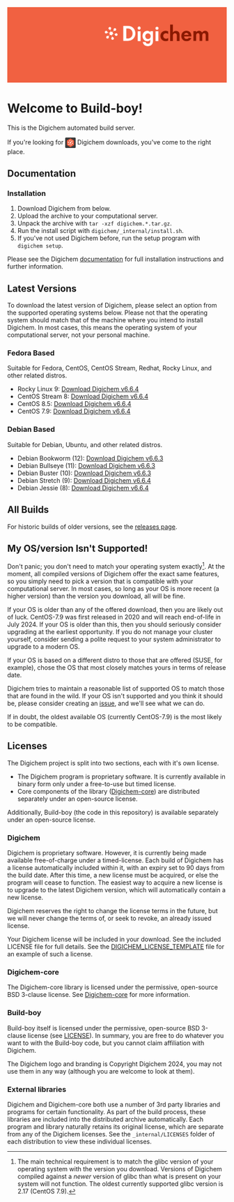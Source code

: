 <img src="Banner.png" alt="Banner" />

# Welcome to Build-boy!

This is the Digichem automated build server.

If you're looking for <img src="Logo.png" alt="Banner" height=24 valign=middle /> Digichem downloads, you've come to the right place.

## Documentation

### Installation

1. Download Digichem from below.
1. Upload the archive to your computational server.
1. Unpack the archive with `tar -xzf digichem.*.tar.gz`.
1. Run the install script with `digichem/_internal/install.sh`.
1. If you've not used Digichem before, run the setup program with `digichem setup`.

Please see the Digichem [documentation](https://doc.digi-chem.co.uk) for full installation instructions and further information.

## Latest Versions

To download the latest version of Digichem, please select an option from the supported operating systems below.
Please not that the operating system should match that of the machine where you intend to install Digichem.
In most cases, this means the operating system of your computational server, not your personal machine.

### Fedora Based

Suitable for Fedora, CentOS, CentOS Stream, Redhat, Rocky Linux, and other related distros.

- Rocky Linux 9: <!-- Rocky-Linux-9 --> [Download Digichem v6.6.4](https://github.com/Digichem-Project/build-boy/releases/download/6.6.4-Rocky-Linux-9/digichem.6.6.4.Rocky-Linux-9.tar.gz)
- CentOS Stream 8: <!-- CentOS-Stream-8 --> [Download Digichem v6.6.4](https://github.com/Digichem-Project/build-boy/releases/download/6.6.4-CentOS-Stream-8/digichem.6.6.4.CentOS-Stream-8.tar.gz)
- CentOS 8.5: <!-- CentOS-8.5 --> [Download Digichem v6.6.4](https://github.com/Digichem-Project/build-boy/releases/download/6.6.4-CentOS-8.5/digichem.6.6.4.CentOS-8.5.tar.gz)
- CentOS 7.9: <!-- CentOS-7.9 --> [Download Digichem v6.6.4](https://github.com/Digichem-Project/build-boy/releases/download/6.6.4-CentOS-7.9/digichem.6.6.4.CentOS-7.9.tar.gz)

### Debian Based

Suitable for Debian, Ubuntu, and other related distros.

- Debian Bookworm (12): <!-- Debian-Bookworm --> [Download Digichem v6.6.3](https://github.com/Digichem-Project/build-boy/releases/download/6.6.3-Debian-Bookworm/digichem.6.6.3.Debian-Bookworm.tar.gz)
- Debian Bullseye (11): <!-- Debian-Bullseye --> [Download Digichem v6.6.3](https://github.com/Digichem-Project/build-boy/releases/download/6.6.3-Debian-Bullseye/digichem.6.6.3.Debian-Bullseye.tar.gz)
- Debian Buster (10): <!-- Debian-Buster --> [Download Digichem v6.6.3](https://github.com/Digichem-Project/build-boy/releases/download/6.6.3-Debian-Buster/digichem.6.6.3.Debian-Buster.tar.gz)
- Debian Stretch (9): <!-- Debian-Stretch --> [Download Digichem v6.6.4](https://github.com/Digichem-Project/build-boy/releases/download/6.6.4-Debian-Stretch/digichem.6.6.4.Debian-Stretch.tar.gz)
- Debian Jessie (8): <!-- Debian-Jessie --> [Download Digichem v6.6.4](https://github.com/Digichem-Project/build-boy/releases/download/6.6.4-Debian-Jessie/digichem.6.6.4.Debian-Jessie.tar.gz)

## All Builds

For historic builds of older versions, see the [releases page](https://github.com/Digichem-Project/build-boy/releases).

## My OS/version Isn't Supported!

Don't panic; you don't need to match your operating system exactly[^1]. At the moment, all compiled
versions of Digichem offer the exact same features, so you simply need to pick a version that is compatible
with your computational server. In most cases, so long as your OS is more recent (a higher version) than
the version you download, all will be fine.

If your OS is older than any of the offered download, then you are likely out of luck. CentOS-7.9 was first
released in 2020 and will reach end-of-life in July 2024. If your OS is older than this, then you should
seriously consider upgrading at the earliest opportunity. If you do not manage your cluster yourself,
consider sending a polite request to your system administrator to upgrade to a modern OS.

If your OS is based on a different distro to those that are offered (SUSE, for example), chose the OS
that most closely matches yours in terms of release date.

Digichem tries to maintain a reasonable list of supported OS to match those that are found in the wild.
If your OS isn't supported and you think it should be, please consider creating an
[issue](https://github.com/Digichem-Project/build-boy/issues), and we'll see what we can do.

If in doubt, the oldest available OS (currently CentOS-7.9) is the most likely to be compatible.

[^1]: The main technical requirement is to match the glibc version of your operating system with the version you download.
Versions of Digichem compiled against a *newer* version of glibc than what is present on your system will not function.
The oldest currently supported glibc version is 2.17 (CentOS 7.9).

## Licenses

The Digichem project is split into two sections, each with it's own license.
 - The Digichem program is proprietary software. It is currently available in binary form only under a free-to-use but timed license. 
 - Core components of the library ([Digichem-core](https://github.com/Digichem-Project/digichem-core)) are distributed separately under an open-source license.

Additionally, Build-boy (the code in this repository) is available separately under an open-source license.

### Digichem

Digichem is proprietary software. However, it is currently being made available free-of-charge under a timed-license.
Each build of Digichem has a license automatically included within it, with an expiry set to
90 days from the build date. After this time, a new license must be acquired, or else the 
program will cease to function. The easiest way to acquire a new license is to upgrade to the
latest Digichem version, which will automatically contain a new license.

Digichem reserves the right to change the license terms in the future, but we will never change the terms of, or seek to revoke,
an already issued license.

Your Digichem license will be included in your download. See the included LICENSE file for full details.
See the [DIGICHEM_LICENSE_TEMPLATE](DIGICHEM_LICENSE_TEMPLATE.md) file for an example of such a license.

### Digichem-core

The Digichem-core library is licensed under the permissive, open-source BSD 3-clause license.
See [Digichem-core](https://github.com/Digichem-Project/digichem-core) for more information.

### Build-boy

Build-boy itself is licensed under the permissive, open-source BSD 3-clause license (see [LICENSE](LICENSE)).
In summary, you are free to do whatever you want to with the Build-boy code, but you cannot claim
affiliation with Digichem.

The Digichem logo and branding is Copyright Digichem 2024, you may not use them in any way (although you are welcome to look at them).

### External libraries

Digichem and Digichem-core both use a number of 3rd party libraries and programs for certain functionality.
As part of the build process, these libraries are included into the distributed archive automatically.
Each program and library naturally retains its original license, which are separate from any of the Digichem licenses.
See the `_internal/LICENSES` folder of each distribution to view these individual licenses.
